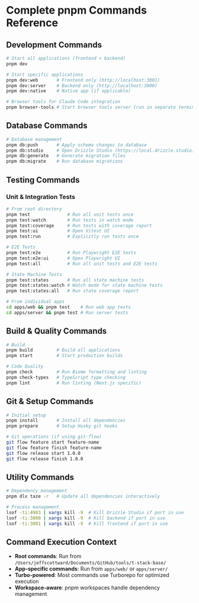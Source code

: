# Complete pnpm Commands Reference

## Development Commands

```bash
# Start all applications (frontend + backend)
pnpm dev

# Start specific applications
pnpm dev:web       # Frontend only (http://localhost:3001)
pnpm dev:server    # Backend only (http://localhost:3000)
pnpm dev:native    # Native app (if applicable)

# Browser tools for Claude Code integration
pnpm browser-tools # Start browser tools server (run in separate terminal)
```

## Database Commands

```bash
# Database management
pnpm db:push       # Apply schema changes to database
pnpm db:studio     # Open Drizzle Studio (https://local.drizzle.studio)
pnpm db:generate   # Generate migration files
pnpm db:migrate    # Run database migrations
```

## Testing Commands

### Unit & Integration Tests
```bash
# From root directory
pnpm test              # Run all unit tests once
pnpm test:watch        # Run tests in watch mode
pnpm test:coverage     # Run tests with coverage report
pnpm test:ui           # Open Vitest UI
pnpm test:run          # Explicitly run tests once

# E2E Tests
pnpm test:e2e          # Run Playwright E2E tests
pnpm test:e2e:ui       # Open Playwright UI
pnpm test:all          # Run all unit tests and E2E tests

# State Machine Tests
pnpm test:states       # Run all state machine tests
pnpm test:states:watch # Watch mode for state machine tests
pnpm test:states:all   # Run state coverage report

# From individual apps
cd apps/web && pnpm test    # Run web app tests
cd apps/server && pnpm test # Run server tests
```

## Build & Quality Commands

```bash
# Build
pnpm build         # Build all applications
pnpm start         # Start production builds

# Code Quality
pnpm check         # Run Biome formatting and linting
pnpm check-types   # TypeScript type checking
pnpm lint          # Run linting (Next.js specific)
```

## Git & Setup Commands

```bash
# Initial setup
pnpm install       # Install all dependencies
pnpm prepare       # Setup Husky git hooks

# Git operations (if using git-flow)
git flow feature start feature-name
git flow feature finish feature-name
git flow release start 1.0.0
git flow release finish 1.0.0
```

## Utility Commands

```bash
# Dependency management
pnpm dlx taze -r   # Update all dependencies interactively

# Process management
lsof -ti:4983 | xargs kill -9  # Kill Drizzle Studio if port in use
lsof -ti:3000 | xargs kill -9  # Kill backend if port in use
lsof -ti:3001 | xargs kill -9  # Kill frontend if port in use
```

## Command Execution Context

- **Root commands**: Run from `/Users/jeffscottward/Documents/GitHub/tools/t-stack-base/`
- **App-specific commands**: Run from `apps/web/` or `apps/server/`
- **Turbo-powered**: Most commands use Turborepo for optimized execution
- **Workspace-aware**: pnpm workspaces handle dependency management